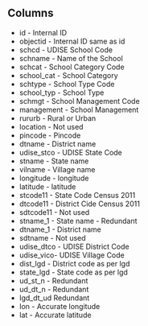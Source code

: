 ## Columns
 - id - Internal ID
 - objectid - Internal ID same as id
 - schcd - UDISE School Code
 - schname - Name of the School
 - schcat - School Category Code
 - school_cat - School Category
 - schtype - School Type Code
 - school_typ - School Type 
 - schmgt - School Management Code
 - management - School Management 
 - rururb - Rural or Urban
 - location - Not used
 - pincode - Pincode
 - dtname - District name
 - udise_stco - UDISE State Code
 - stname - State name 
 - vilname - Village name
 - longitude - longitude
 - latitude - latitude
 - stcode11 - State Code Census 2011
 - dtcode11 - District Cide Census 2011
 - sdtcode11 - Not used
 - stname_1 - State name - Redundant
 - dtname_1 - District name 
 - sdtname - Not used
 - udise_dtco - UDISE District Code
 - udise_vico- UDISE Village Code
 - dist_lgd - District code as per lgd
 - state_lgd - State code as per lgd
 - ud_st_n - Redundant
 - ud_dt_n - Redundant
 - lgd_dt_ud Redundant
 - lon - Accurate longitude
 - lat - Accurate latitude
